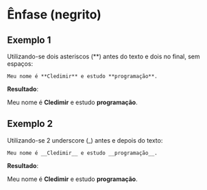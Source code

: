 # **Ênfase (negrito)**


## **Exemplo 1** ## 

Utilizando-se dois asteriscos (**) antes do texto e dois no final, sem espaços:

```
Meu nome é **Cledimir** e estudo **programação**.
```  
**Resultado**:  

Meu nome é **Cledimir** e estudo **programação**.

## **Exemplo 2** ## 

Utilizando-se 2 underscore (_) antes e depois do texto:

    Meu nome é __Cledimir__ e estudo __programação__.

**Resultado**:  

Meu nome é __Cledimir__ e estudo __programação__.